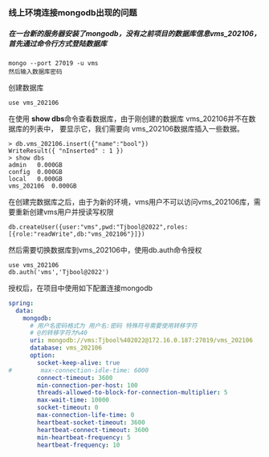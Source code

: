 ### 线上环境连接mongodb出现的问题

#####  在一台新的服务器安装了mongodb，没有之前项目的数据库信息vms_202106，首先通过命令行方式登陆数据库

```shell
mongo --port 27019 -u vms
然后输入数据库密码
```

创建数据库

```shell
use vms_202106
```

在使用 **show dbs**命令查看数据库，由于刚创建的数据库 vms_202106并不在数据库的列表中， 要显示它，我们需要向 vms_202106数据库插入一些数据。

```shell
> db.vms_202106.insert({"name":"bool"})
WriteResult({ "nInserted" : 1 })
> show dbs
admin   0.000GB
config  0.000GB
local   0.000GB
vms_202106  0.000GB
```

在创建完数据库之后，由于为新的环境，vms用户不可以访问vms_202106库，需要重新创建vms用户并授读写权限

```shell
db.createUser({user:"vms",pwd:"Tjbool@2022",roles:[{role:"readWrite",db:"vms_202106"}]})
```

然后需要切换数据库到vms_202106中，使用db.auth命令授权

```shell
use vms_202106
db.auth('vms','Tjbool@2022')
```

授权后，在项目中使用如下配置连接mongodb

```yaml
spring:
  data:
    mongodb:
      # 用户名密码格式为 用户名:密码 特殊符号需要使用转移字符
      # @的转移字符为%40
      uri: mongodb://vms:Tjbool%402022@172.16.0.187:27019/vms_202106
      database: vms_202106
      option:
        socket-keep-alive: true
#        max-connection-idle-time: 6000
        connect-timeout: 3600
        min-connection-per-host: 100
        threads-allowed-to-block-for-connection-multiplier: 5
        max-wait-time: 10000
        socket-timeout: 0
        max-connection-life-time: 0
        heartbeat-socket-timeout: 3600
        heartbeat-connect-timeout: 3600
        min-heartbeat-frequency: 5
        heartbeat-frequency: 10
```

